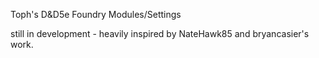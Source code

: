 Toph's D&D5e Foundry Modules/Settings

still in development - heavily inspired by NateHawk85 and bryancasier's work.
